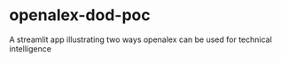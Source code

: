 # openalex-dod-poc
A streamlit app illustrating two ways openalex can be used for technical intelligence
